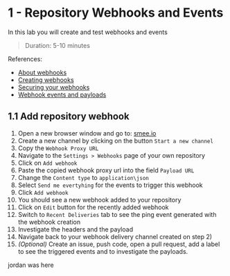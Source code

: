 # 1 - Repository Webhooks and Events
In this lab you will create and test webhooks and events
> Duration: 5-10 minutes

References:
- [About webhooks](https://docs.github.com/en/developers/webhooks-and-events/webhooks/about-webhooks)
- [Creating webhooks](https://docs.github.com/en/developers/webhooks-and-events/webhooks/creating-webhooks)
- [Securing your webhooks](https://docs.github.com/en/developers/webhooks-and-events/webhooks/securing-your-webhooks)
- [Webhook events and payloads](https://docs.github.com/en/developers/webhooks-and-events/webhooks/webhook-events-and-payloads)

## 1.1 Add repository webhook

1. Open a new browser window and go to: [smee.io](https://smee.io)
2. Create a new channel by clicking on the button `Start a new channel`
3. Copy the `Webhook Proxy URL`
4. Navigate to the `Settings > Webhooks` page of your own repository
5. Click on `Add webhook`
6. Paste the copied webhook proxy url into the field `Payload URL`
7. Change the `Content type` to `application\json`
8. Select `Send me evertyhing` for the events to trigger this webhook
9. Click `Add webhook`
10. You should see a new webhook added to your repository
11. Click on `Edit` button for the recently added webhook 
12. Switch to `Recent Deliveries` tab to see the ping event generated with the webhook creation
13. Investigate the headers and the payload
14. Navigate back to your webhook delivery channel created on step 2)
15. _(Optional)_ Create an issue, push code, open a pull request, add a label to see the triggered events and to investigate the payloads.

jordan was here
